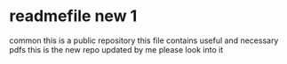 # readmefile new 1
common this is a public repository 
this file contains useful and necessary pdfs
this is the new repo updated by me please look into it 
